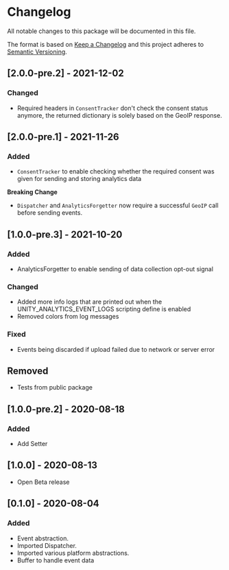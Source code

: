 # Changelog
All notable changes to this package will be documented in this file.

The format is based on [Keep a Changelog](http://keepachangelog.com/en/1.0.0/)
and this project adheres to [Semantic Versioning](http://semver.org/spec/v2.0.0.html).

## [2.0.0-pre.2] - 2021-12-02

### Changed

* Required headers in `ConsentTracker` don't check the consent status anymore, the returned dictionary is solely based on the GeoIP response.

## [2.0.0-pre.1] - 2021-11-26

### Added

* `ConsentTracker` to enable checking whether the required consent was given for sending and storing analytics data

**Breaking Change**
* `Dispatcher` and `AnalyticsForgetter` now require a successful `GeoIP` call before sending events.

## [1.0.0-pre.3] - 2021-10-20

### Added

* AnalyticsForgetter to enable sending of data collection opt-out signal

### Changed

* Added more info logs that are printed out when the UNITY_ANALYTICS_EVENT_LOGS scripting define is enabled
* Removed colors from log messages

### Fixed

* Events being discarded if upload failed due to network or server error

## Removed

- Tests from public package

## [1.0.0-pre.2] - 2020-08-18

### Added

* Add Setter

## [1.0.0] - 2020-08-13

* Open Beta release

## [0.1.0] - 2020-08-04

### Added

* Event abstraction.
* Imported Dispatcher.
* Imported various platform abstractions.
* Buffer to handle event data 
